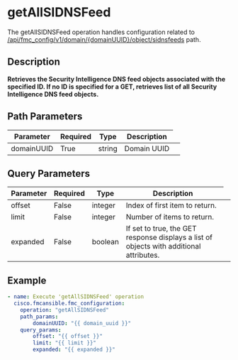 # getAllSIDNSFeed

The getAllSIDNSFeed operation handles configuration related to [/api/fmc_config/v1/domain/{domainUUID}/object/sidnsfeeds](/paths//api/fmc_config/v1/domain/{domain_uuid}/object/sidnsfeeds.md) path.&nbsp;
## Description
**Retrieves the Security Intelligence DNS feed objects associated with the specified ID. If no ID is specified for a GET, retrieves list of all Security Intelligence DNS feed objects.**

## Path Parameters
| Parameter | Required | Type | Description |
| --------- | -------- | ---- | ----------- |
| domainUUID | True | string <td colspan=3> Domain UUID |

## Query Parameters
| Parameter | Required | Type | Description |
| --------- | -------- | ---- | ----------- |
| offset | False | integer <td colspan=3> Index of first item to return. |
| limit | False | integer <td colspan=3> Number of items to return. |
| expanded | False | boolean <td colspan=3> If set to true, the GET response displays a list of objects with additional attributes. |

## Example
```yaml
- name: Execute 'getAllSIDNSFeed' operation
  cisco.fmcansible.fmc_configuration:
    operation: "getAllSIDNSFeed"
    path_params:
        domainUUID: "{{ domain_uuid }}"
    query_params:
        offset: "{{ offset }}"
        limit: "{{ limit }}"
        expanded: "{{ expanded }}"

```